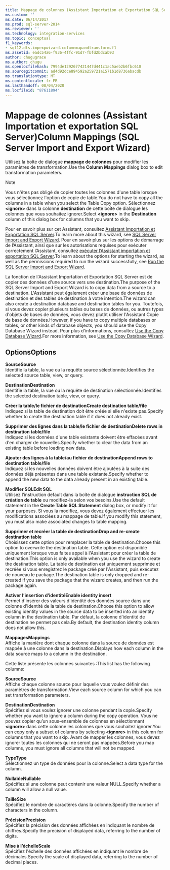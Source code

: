 ```yaml
---
title: Mappage de colonnes (Assistant Importation et Exportation SQL Server) | Microsoft Docs
ms.custom: ''
ms.date: 06/14/2017
ms.prod: sql-server-2014
ms.reviewer: ''
ms.technology: integration-services
ms.topic: conceptual
f1_keywords:
- sql12.dts.impexpwizard.columnmapandtransform.f1
ms.assetid: eadc54a6-f936-4ffc-91d7-fbfd2bdcab93
author: chugugrace
ms.author: chugu
ms.openlocfilehash: 7994de1292677421447d441c1ac5aeb2b6fbc618
ms.sourcegitcommit: ad4d92dce894592a259721a1571b1d8736abacdb
ms.translationtype: MT
ms.contentlocale: fr-FR
ms.lasthandoff: 08/04/2020
ms.locfileid: "87611894"
---
```

# <a name="column-mappings-sql-server-import-and-export-wizard"></a><span data-ttu-id="17c1c-102">Mappage de colonnes (Assistant Importation et exportation SQL Server)</span><span class="sxs-lookup"><span data-stu-id="17c1c-102">Column Mappings (SQL Server Import and Export Wizard)</span></span>
  <span data-ttu-id="17c1c-103">Utilisez la boîte de dialogue **mappage de colonnes** pour modifier les paramètres de transformation.</span><span class="sxs-lookup"><span data-stu-id="17c1c-103">Use the **Column Mappings** dialog box to edit transformation parameters.</span></span>  
  
> [!NOTE]  
>  <span data-ttu-id="17c1c-104">Vous n'êtes pas obligé de copier toutes les colonnes d'une table lorsque vous sélectionnez l'option de copie de table.</span><span class="sxs-lookup"><span data-stu-id="17c1c-104">You do not have to copy all the columns in a table when you select the Table Copy option.</span></span> <span data-ttu-id="17c1c-105">Sélectionnez **\<ignore>** dans la colonne **destination** de cette boîte de dialogue les colonnes que vous souhaitez ignorer.</span><span class="sxs-lookup"><span data-stu-id="17c1c-105">Select **\<ignore>** in the **Destination** column of this dialog box for columns that you want to skip.</span></span>  
  
 <span data-ttu-id="17c1c-106">Pour en savoir plus sur cet Assistant, consultez [Assistant Importation et Exportation SQL Server](import-and-export-data-with-the-sql-server-import-and-export-wizard.md).</span><span class="sxs-lookup"><span data-stu-id="17c1c-106">To learn more about this wizard, see [SQL Server Import and Export Wizard](import-and-export-data-with-the-sql-server-import-and-export-wizard.md).</span></span> <span data-ttu-id="17c1c-107">Pour en savoir plus sur les options de démarrage de l’Assistant, ainsi que sur les autorisations requises pour exécuter correctement l’Assistant, consultez [exécuter l’Assistant importation et exportation SQL Server](start-the-sql-server-import-and-export-wizard.md).</span><span class="sxs-lookup"><span data-stu-id="17c1c-107">To learn about the options for starting the wizard, as well as the permissions required to run the wizard successfully, see [Run the SQL Server Import and Export Wizard](start-the-sql-server-import-and-export-wizard.md).</span></span>  
  
 <span data-ttu-id="17c1c-108">La fonction de l'Assistant Importation et Exportation SQL Server est de copier des données d'une source vers une destination.</span><span class="sxs-lookup"><span data-stu-id="17c1c-108">The purpose of the SQL Server Import and Export Wizard is to copy data from a source to a destination.</span></span> <span data-ttu-id="17c1c-109">L'Assistant peut également créer une base de données de destination et des tables de destination à votre intention.</span><span class="sxs-lookup"><span data-stu-id="17c1c-109">The wizard can also create a destination database and destination tables for you.</span></span> <span data-ttu-id="17c1c-110">Toutefois, si vous devez copier plusieurs tables ou bases de données, ou autres types d'objets de bases de données, vous devez plutôt utiliser l'Assistant Copie de base de données.</span><span class="sxs-lookup"><span data-stu-id="17c1c-110">However, if you have to copy multiple databases or tables, or other kinds of database objects, you should use the Copy Database Wizard instead.</span></span> <span data-ttu-id="17c1c-111">Pour plus d'informations, consultez [Use the Copy Database Wizard](../../relational-databases/databases/use-the-copy-database-wizard.md).</span><span class="sxs-lookup"><span data-stu-id="17c1c-111">For more information, see [Use the Copy Database Wizard](../../relational-databases/databases/use-the-copy-database-wizard.md).</span></span>  
  
## <a name="options"></a><span data-ttu-id="17c1c-112">Options</span><span class="sxs-lookup"><span data-stu-id="17c1c-112">Options</span></span>  
 <span data-ttu-id="17c1c-113">**Source**</span><span class="sxs-lookup"><span data-stu-id="17c1c-113">**Source**</span></span>  
 <span data-ttu-id="17c1c-114">Identifie la table, la vue ou la requête source sélectionnée.</span><span class="sxs-lookup"><span data-stu-id="17c1c-114">Identifies the selected source table, view, or query.</span></span>  
  
 <span data-ttu-id="17c1c-115">**Destination**</span><span class="sxs-lookup"><span data-stu-id="17c1c-115">**Destination**</span></span>  
 <span data-ttu-id="17c1c-116">Identifie la table, la vue ou la requête de destination sélectionnée.</span><span class="sxs-lookup"><span data-stu-id="17c1c-116">Identifies the selected destination table, view, or query.</span></span>  
  
 <span data-ttu-id="17c1c-117">**Créer la table/le fichier de destination**</span><span class="sxs-lookup"><span data-stu-id="17c1c-117">**Create destination table/file**</span></span>  
 <span data-ttu-id="17c1c-118">Indiquez si la table de destination doit être créée si elle n'existe pas.</span><span class="sxs-lookup"><span data-stu-id="17c1c-118">Specify whether to create the destination table if it does not already exist.</span></span>  
  
 <span data-ttu-id="17c1c-119">**Supprimer des lignes dans la table/le fichier de destination**</span><span class="sxs-lookup"><span data-stu-id="17c1c-119">**Delete rows in destination table/file**</span></span>  
 <span data-ttu-id="17c1c-120">Indiquez si les données d'une table existante doivent être effacées avant d'en charger de nouvelles.</span><span class="sxs-lookup"><span data-stu-id="17c1c-120">Specify whether to clear the data from an existing table before loading new data.</span></span>  
  
 <span data-ttu-id="17c1c-121">**Ajouter des lignes à la table/au fichier de destination**</span><span class="sxs-lookup"><span data-stu-id="17c1c-121">**Append rows to destination table/file**</span></span>  
 <span data-ttu-id="17c1c-122">Indiquez si les nouvelles données doivent être ajoutées à la suite des données déjà présentes dans une table existante.</span><span class="sxs-lookup"><span data-stu-id="17c1c-122">Specify whether to append the new data to the data already present in an existing table.</span></span>  
  
 <span data-ttu-id="17c1c-123">**Modifier SQL**</span><span class="sxs-lookup"><span data-stu-id="17c1c-123">**Edit SQL**</span></span>  
 <span data-ttu-id="17c1c-124">Utilisez l’instruction default dans la boîte de dialogue **instruction SQL de création de table** ou modifiez-la selon vos besoins.</span><span class="sxs-lookup"><span data-stu-id="17c1c-124">Use the default statement in the **Create Table SQL Statement** dialog box, or modify it for your purposes.</span></span> <span data-ttu-id="17c1c-125">Si vous la modifiez, vous devez également effectuer les modifications associées au mappage de table.</span><span class="sxs-lookup"><span data-stu-id="17c1c-125">If you modify this statement, you must also make associated changes to table mapping.</span></span>  
  
 <span data-ttu-id="17c1c-126">**Supprimer et recréer la table de destination**</span><span class="sxs-lookup"><span data-stu-id="17c1c-126">**Drop and re-create destination table**</span></span>  
 <span data-ttu-id="17c1c-127">Choisissez cette option pour remplacer la table de destination.</span><span class="sxs-lookup"><span data-stu-id="17c1c-127">Choose this option to overwrite the destination table.</span></span> <span data-ttu-id="17c1c-128">Cette option est disponible uniquement lorsque vous faites appel à l'Assistant pour créer la table de destination.</span><span class="sxs-lookup"><span data-stu-id="17c1c-128">This option is only available when you use the wizard to create the destination table.</span></span> <span data-ttu-id="17c1c-129">La table de destination est uniquement supprimée et recréée si vous enregistrez le package créé par l'Assistant, puis exécutez de nouveau le package.</span><span class="sxs-lookup"><span data-stu-id="17c1c-129">The destination table is only dropped and re-created if you save the package that the wizard creates, and then run the package again.</span></span>  
  
 <span data-ttu-id="17c1c-130">**Activer l’insertion d’identité**</span><span class="sxs-lookup"><span data-stu-id="17c1c-130">**Enable identity insert**</span></span>  
 <span data-ttu-id="17c1c-131">Permet d'insérer des valeurs d'identité des données source dans une colonne d'identité de la table de destination.</span><span class="sxs-lookup"><span data-stu-id="17c1c-131">Choose this option to allow existing identity values in the source data to be inserted into an identity column in the destination table.</span></span> <span data-ttu-id="17c1c-132">Par défaut, la colonne d'identité de destination ne permet pas cela.</span><span class="sxs-lookup"><span data-stu-id="17c1c-132">By default, the destination identity column does not allow this.</span></span>  
  
 <span data-ttu-id="17c1c-133">**Mappages**</span><span class="sxs-lookup"><span data-stu-id="17c1c-133">**Mappings**</span></span>  
 <span data-ttu-id="17c1c-134">Affiche la manière dont chaque colonne dans la source de données est mappée à une colonne dans la destination.</span><span class="sxs-lookup"><span data-stu-id="17c1c-134">Displays how each column in the data source maps to a column in the destination.</span></span>  
  
 <span data-ttu-id="17c1c-135">Cette liste présente les colonnes suivantes :</span><span class="sxs-lookup"><span data-stu-id="17c1c-135">This list has the following columns:</span></span>  
  
 <span data-ttu-id="17c1c-136">**Source**</span><span class="sxs-lookup"><span data-stu-id="17c1c-136">**Source**</span></span>  
 <span data-ttu-id="17c1c-137">Affiche chaque colonne source pour laquelle vous voulez définir des paramètres de transformation.</span><span class="sxs-lookup"><span data-stu-id="17c1c-137">View each source column for which you can set transformation parameters.</span></span>  
  
 <span data-ttu-id="17c1c-138">**Destination**</span><span class="sxs-lookup"><span data-stu-id="17c1c-138">**Destination**</span></span>  
 <span data-ttu-id="17c1c-139">Spécifiez si vous voulez ignorer une colonne pendant la copie.</span><span class="sxs-lookup"><span data-stu-id="17c1c-139">Specify whether you want to ignore a column during the copy operation.</span></span> <span data-ttu-id="17c1c-140">Vous ne pouvez copier qu’un sous-ensemble de colonnes en sélectionnant **\<ignore>** dans cette colonne les colonnes que vous souhaitez ignorer.</span><span class="sxs-lookup"><span data-stu-id="17c1c-140">You can copy only a subset of columns by selecting **\<ignore>** in this column for columns that you want to skip.</span></span> <span data-ttu-id="17c1c-141">Avant de mapper les colonnes, vous devez ignorer toutes les colonnes qui ne seront pas mappées.</span><span class="sxs-lookup"><span data-stu-id="17c1c-141">Before you map columns, you must ignore all columns that will not be mapped.</span></span>  
  
 <span data-ttu-id="17c1c-142">**Type**</span><span class="sxs-lookup"><span data-stu-id="17c1c-142">**Type**</span></span>  
 <span data-ttu-id="17c1c-143">Sélectionnez un type de données pour la colonne.</span><span class="sxs-lookup"><span data-stu-id="17c1c-143">Select a data type for the column.</span></span>  
  
 <span data-ttu-id="17c1c-144">**Nullable**</span><span class="sxs-lookup"><span data-stu-id="17c1c-144">**Nullable**</span></span>  
 <span data-ttu-id="17c1c-145">Spécifiez si une colonne peut contenir une valeur NULL.</span><span class="sxs-lookup"><span data-stu-id="17c1c-145">Specify whether a column will allow a null value.</span></span>  
  
 <span data-ttu-id="17c1c-146">**Taille**</span><span class="sxs-lookup"><span data-stu-id="17c1c-146">**Size**</span></span>  
 <span data-ttu-id="17c1c-147">Spécifiez le nombre de caractères dans la colonne.</span><span class="sxs-lookup"><span data-stu-id="17c1c-147">Specify the number of characters in the column.</span></span>  
  
 <span data-ttu-id="17c1c-148">**Précision**</span><span class="sxs-lookup"><span data-stu-id="17c1c-148">**Precision**</span></span>  
 <span data-ttu-id="17c1c-149">Spécifiez la précision des données affichées en indiquant le nombre de chiffres.</span><span class="sxs-lookup"><span data-stu-id="17c1c-149">Specify the precision of displayed data, referring to the number of digits.</span></span>  
  
 <span data-ttu-id="17c1c-150">**Mise à l’échelle**</span><span class="sxs-lookup"><span data-stu-id="17c1c-150">**Scale**</span></span>  
 <span data-ttu-id="17c1c-151">Spécifiez l'échelle des données affichées en indiquant le nombre de décimales.</span><span class="sxs-lookup"><span data-stu-id="17c1c-151">Specify the scale of displayed data, referring to the number of decimal places.</span></span>  
  
  
